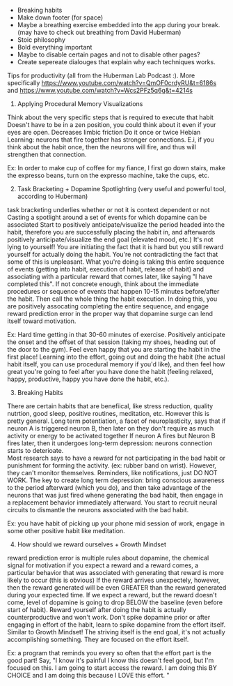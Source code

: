 * Breaking habits
* Make down footer (for space)
* Maybe a breathing exercise embedded into the app during your break. (may have to check out breathing from David Huberman)
* Stoic philosophy
* Bold everything important
* Maybe to disable certain pages and not to disable other pages?
* Create sepereate dialouges that explain why each techniques works.

Tips for productivity (all from the Huberman Lab Podcast :). More specifically https://www.youtube.com/watch?v=QmOF0crdyRU&t=6186s and https://www.youtube.com/watch?v=Wcs2PFz5q6g&t=4214s

1. Applying Procedural Memory Visualizations

Think about the very specific steps that is required to execute that habit 
Doesn't have to be in a zen position, you could think about it even if your eyes are open.
Decreases limbic friction
Do it once or twice
Hebian Learning: neurons that fire together has stronger connections. 
E.i, if you think about the habit once, then the neurons will fire, and thus will strengthen that connection.

Ex: In order to make cup of coffee for my fiance, I first go down stairs, make the expresso beans, turn on the expresso machine, take the cups, etc. 

2. Task Bracketing + Dopamine Spotlighting (very useful and powerful tool, according to Huberman) 

task bracketing underlies whether or not it is context dependent or not
Casting a spotlight around a set of events for which dopamine can be associated
Start to positively anticipate/visualize the period headed into the habit, therefore you are successfully placing the habit in, and afterwards positively anticipate/visualize the end goal (elevated mood, etc.)
It's not lying to yourself! You are initiating the fact that it is hard but you still reward yourself for actually doing the habit. 
You're not contradicting the fact that some of this is unpleasant. What you're doing is taking this entire sequence of events (getting into habit, execution of habit, release of habit) and associating with a particular reward that comes later, like saying "I have completed this".
If not concrete enough, think about the immediate procedures or sequence of events that happen 10-15 minutes before/after the habit. Then call the whole thing the habit execution.
In doing this, you are positively assocating completing the entire sequence, and engage reward prediction error in the proper way that dopamine surge can lend itself toward motivation.

Ex: Hard time getting in that 30-60 minutes of exercise. Positively anticipate the onset and the offset of that session (taking my shoes, heading out of the door to the gym). Feel even happy that you are starting the habit in the first place! Learning into the effort, going out and doing the habit (the actual habit itself, you can use procedural memory if you'd like), and then feel how great you're going to feel after you have done the habit (feeling relaxed, happy, productive, happy you have done the habit, etc.).

3. Breaking Habits 

There are certain habits that are benefiical, like stress reduction, quality nutrtion, good sleep, positive routines, meditation, etc. However this is pretty general.
Long term potentiation, a facet of neuroplasticity, says that if neuron A is triggered neuron B, then later on they don't require as much activity or energy to be activated together
If neuron A fires but Neuron B fires later, then it undergoes long-term depression: neurons connection starts to deterioate.  
Most research says to have a reward for not participating in the bad habit or punishment for forming the activity. (ex: rubber band on wrist). However, they can't monitor themselves.
Reminders, like notifications, just DO NOT WORK.
The key to create long term depression: bring conscious awareness to the period afterward (which you do), and then take advantage of the neurons that was just fired whene generating the bad habit, then engage in a replacement behavior immediately afterward. 
You start to recruit neural circuits to dismantle the neurons associated with the bad habit.

Ex: you have habit of picking up your phone mid session of work, engage in some other positive habit like meditation. 

4. How should we reward ourselves + Growth Mindset

reward prediction error is multiple rules about dopamine, the chemical signal for motivation 
if you expect a reward and a reward comes, a particular behavior that was associated with generating that reward is more likely to occur (this is obvious) 
If the reward arrives unexpectely, however, then the reward generated will be even GREATER than the reward generated during your expected time. 
If we expect a reward, but the reward doesn't come, level of dopamine is going to drop BELOW the baseline (even before start of habit).
Reward yourself after doing the habit is actually counterproductive and won't work.
Don't spike dopamine prior or after engaging in effort of the habit, learn to spike dopamine from the effort itself.
Similar to Growth Mindset! The striving itself is the end goal, it's not actually accomplishing something. They are focused on the effort itself. 

Ex: a program that reminds you every so often that the effort part is the good part! Say, "I know it's painful I know this doesn't feel good, but I'm focused on this. I am going to start access the reward. I am doing this BY CHOICE and I am doing this because I LOVE this effort. " 